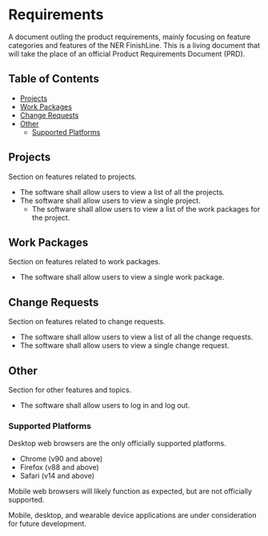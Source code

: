 # Requirements

A document outling the product requirements, mainly focusing on feature categories and features of the NER FinishLine.
This is a living document that will take the place of an official Product Requirements Document (PRD).

## Table of Contents

- [Projects](https://github.com/Northeastern-Electric-Racing/FinishLine/blob/develop/Docs/Requirements.md#projects)
- [Work Packages](https://github.com/Northeastern-Electric-Racing/FinishLine/blob/develop/Docs/Requirements.md#work-packages)
- [Change Requests](https://github.com/Northeastern-Electric-Racing/FinishLine/blob/develop/Docs/Requirements.md#change-requests)
- [Other](https://github.com/Northeastern-Electric-Racing/FinishLine/blob/develop/Docs/Requirements.md#other)
  - [Supported Platforms](https://github.com/Northeastern-Electric-Racing/FinishLine/blob/develop/Docs/Requirements.md#supported-platforms)

## Projects

Section on features related to projects.

- The software shall allow users to view a list of all the projects.
- The software shall allow users to view a single project.
  - The software shall allow users to view a list of the work packages for the project.

## Work Packages

Section on features related to work packages.

- The software shall allow users to view a single work package.

## Change Requests

Section on features related to change requests.

- The software shall allow users to view a list of all the change requests.
- The software shall allow users to view a single change request.

## Other

Section for other features and topics.

- The software shall allow users to log in and log out.

### Supported Platforms

Desktop web browsers are the only officially supported platforms.

- Chrome (v90 and above)
- Firefox (v88 and above)
- Safari (v14 and above)

Mobile web browsers will likely function as expected, but are not officially supported.

Mobile, desktop, and wearable device applications are under consideration for future development.
